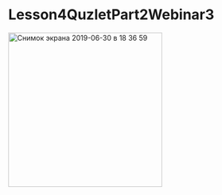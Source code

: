 # Lesson4QuzletPart2Webinar3
<img width="309" alt="Снимок экрана 2019-06-30 в 18 36 59" src="https://user-images.githubusercontent.com/39993452/60634912-54a25e00-9dd6-11e9-8b7b-41e7abd95d69.png">
